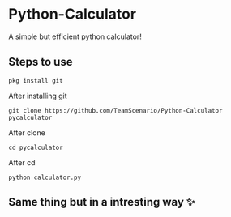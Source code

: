 # Python-Calculator
A simple but efficient python calculator!

## Steps to use

```console
pkg install git
```
After installing git
```console
git clone https://github.com/TeamScenario/Python-Calculator pycalculator
```
After clone
```console
cd pycalculator
```
After cd
```console
python calculator.py
```

## Same thing but in a intresting way ✨



